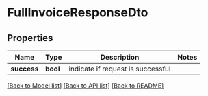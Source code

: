 # FullInvoiceResponseDto

## Properties
Name | Type | Description | Notes
------------ | ------------- | ------------- | -------------
**success** | **bool** | indicate if request is successful | 

[[Back to Model list]](../README.md#documentation-for-models) [[Back to API list]](../README.md#documentation-for-api-endpoints) [[Back to README]](../README.md)

